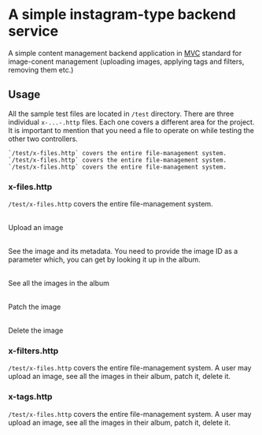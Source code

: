 # A simple instagram-type backend service

A simple content management backend application in [MVC](https://en.wikipedia.org/wiki/Model%E2%80%93view%E2%80%93controller) standard for image-conent management (uploading images, applying tags and filters, removing them etc.)

## Usage

All the sample test files are located in `/test` directory. There are three individual `x-...-.http` files. Each one covers a different area for the project. It is important to mention that you need a file to operate on while testing the other two controllers.
```
`/test/x-files.http` covers the entire file-management system. 
`/test/x-files.http` covers the entire file-management system. 
`/test/x-files.http` covers the entire file-management system. 
```

### x-files.http
`/test/x-files.http` covers the entire file-management system. 

<br>Upload an image

<br>See the image and its metadata. You need to provide the image ID as a parameter which, you can get by looking it up in the album.

<br>See all the images in the album

<br>Patch the image

<br>Delete the image

### x-filters.http
`/test/x-files.http` covers the entire file-management system. A user may upload an image, see all the images in their album, patch it, delete it.

### x-tags.http
`/test/x-files.http` covers the entire file-management system. A user may upload an image, see all the images in their album, patch it, delete it.
